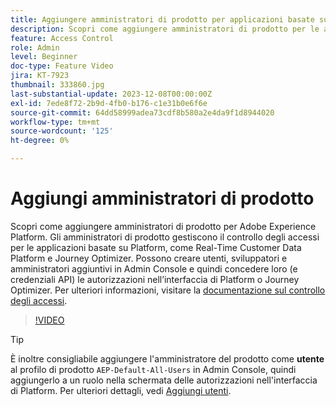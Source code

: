 ```yaml
---
title: Aggiungere amministratori di prodotto per applicazioni basate su Adobe Experience Platform
description: Scopri come aggiungere amministratori di prodotto per le applicazioni basate su Adobe Experience Platform e Platform.
feature: Access Control
role: Admin
level: Beginner
doc-type: Feature Video
jira: KT-7923
thumbnail: 333860.jpg
last-substantial-update: 2023-12-08T00:00:00Z
exl-id: 7ede8f72-2b9d-4fb0-b176-c1e31b0e6f6e
source-git-commit: 64dd58999adea73cdf8b580a2e4da9f1d8944020
workflow-type: tm+mt
source-wordcount: '125'
ht-degree: 0%

---
```


# Aggiungi amministratori di prodotto

Scopri come aggiungere amministratori di prodotto per Adobe Experience Platform. Gli amministratori di prodotto gestiscono il controllo degli accessi per le applicazioni basate su Platform, come Real-Time Customer Data Platform e Journey Optimizer. Possono creare utenti, sviluppatori e amministratori aggiuntivi in Admin Console e quindi concedere loro (e credenziali API) le autorizzazioni nell’interfaccia di Platform o Journey Optimizer. Per ulteriori informazioni, visitare la [documentazione sul controllo degli accessi](https://experienceleague.adobe.com/docs/experience-platform/access-control/home.html?lang=it).

>[!VIDEO](https://video.tv.adobe.com/v/333860?learn=on&enablevpops)

>[!TIP]
>
>È inoltre consigliabile aggiungere l&#39;amministratore del prodotto come **utente** al profilo di prodotto `AEP-Default-All-Users` in Admin Console, quindi aggiungerlo a un ruolo nella schermata delle autorizzazioni nell&#39;interfaccia di Platform. Per ulteriori dettagli, vedi [Aggiungi utenti](add-users.md).
